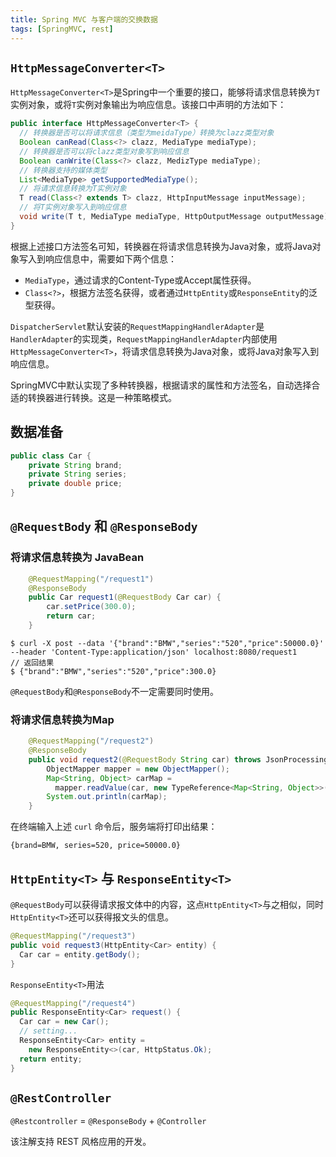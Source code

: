 ```yaml
---
title: Spring MVC 与客户端的交换数据
tags: [SpringMVC, rest]
---
```


## `HttpMessageConverter<T>`

`HttpMessageConverter<T>`是Spring中一个重要的接口，能够将请求信息转换为`T`实例对象，或将`T`实例对象输出为响应信息。该接口中声明的方法如下：

```java
public interface HttpMessageConverter<T> {
  // 转换器是否可以将请求信息（类型为meidaType）转换为clazz类型对象
  Boolean canRead(Class<?> clazz, MediaType mediaType);
  // 转换器是否可以将clazz类型对象写到响应信息
  Boolean canWrite(Class<?> clazz, MedizType mediaType);
  // 转换器支持的媒体类型
  List<MediaType> getSupportedMediaType();
  // 将请求信息转换为T实例对象
  T read(Class<? extends T> clazz, HttpInputMessage inputMessage);
  // 将T实例对象写入到响应信息
  void write(T t, MediaType mediaType, HttpOutputMessage outputMessage);
}
```

根据上述接口方法签名可知，转换器在将请求信息转换为Java对象，或将Java对象写入到响应信息中，需要如下两个信息：

* `MediaType`，通过请求的Content-Type或Accept属性获得。
* `Class<?>`，根据方法签名获得，或者通过`HttpEntity`或`ResponseEntity`的泛型获得。

`DispatcherServlet`默认安装的`RequestMappingHandlerAdapter`是`HandlerAdapter`的实现类，`RequestMappingHandlerAdapter`内部使用`HttpMessageConverter<T>`，将请求信息转换为Java对象，或将Java对象写入到响应信息。

SpringMVC中默认实现了多种转换器，根据请求的属性和方法签名，自动选择合适的转换器进行转换。这是一种策略模式。

## 数据准备

```java
public class Car {
    private String brand;
    private String series;
    private double price;
}
```

##  `@RequestBody` 和 `@ResponseBody`

### 将请求信息转换为 JavaBean

```java
    @RequestMapping("/request1")
    @ResponseBody
    public Car request1(@RequestBody Car car) {
        car.setPrice(300.0);
        return car;
    }
```

```shell
$ curl -X post --data '{"brand":"BMW","series":"520","price":50000.0}' --header 'Content-Type:application/json' localhost:8080/request1
// 返回结果
$ {"brand":"BMW","series":"520","price":300.0}
```

`@RequestBody`和`@ResponseBody`不一定需要同时使用。

### 将请求信息转换为Map

```java
    @RequestMapping("/request2")
    @ResponseBody
    public void request2(@RequestBody String car) throws JsonProcessingException {
        ObjectMapper mapper = new ObjectMapper();
        Map<String, Object> carMap = 
          mapper.readValue(car, new TypeReference<Map<String, Object>>() {});
        System.out.println(carMap);
    }
```

在终端输入上述 `curl` 命令后，服务端将打印出结果：

```shell
{brand=BMW, series=520, price=50000.0}
```

## `HttpEntity<T>` 与 `ResponseEntity<T>`

`@RequestBody`可以获得请求报文体中的内容，这点`HttpEntity<T>`与之相似，同时`HttpEntity<T>`还可以获得报文头的信息。

```java
@RequestMapping("/request3")
public void request3(HttpEntity<Car> entity) {
  Car car = entity.getBody();
}
```

`ResponseEntity<T>`用法

```java
@RequestMapping("/request4")
public ResponseEntity<Car> request() {
  Car car = new Car();
  // setting...
  ResponseEntity<Car> entity = 
    new ResponseEntity<>(car, HttpStatus.Ok);
  return entity;
}
```

## `@RestController`

`@Restcontroller` = `@ResponseBody` + `@Controller`

该注解支持 REST 风格应用的开发。